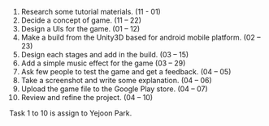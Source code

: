 1. Research some tutorial materials. (11 - 01)
2. Decide a concept of game. (11 – 22)
3. Design a UIs for the game. (01 – 12)
4. Make a build from the Unity3D based for android mobile platform. (02 – 23)
5. Design each stages and add in the build. (03 – 15)
6. Add a simple music effect for the game (03 – 29)
7. Ask few people to test the game and get a feedback. (04 – 05)
8. Take a screenshot and write some explanation. (04 – 06)
9. Upload the game file to the Google Play store. (04 – 07)
10. Review and refine the project. (04 – 10)


Task 1 to 10 is assign to Yejoon Park.
